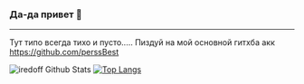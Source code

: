 ### Да-да привет 👋
---

Тут типо всегда тихо и пусто..... Пиздуй на мой основной гитхба акк https://github.com/perssBest

![iredoff Github Stats](https://github-readme-stats.vercel.app/api?username=perssBest&theme=white&show_icons=true)
[![Top Langs](https://github-readme-stats.vercel.app/api/top-langs/?username=perssBest&layout=compact)](https://github.com/perssBest/clck.game)
